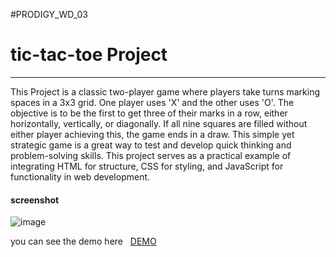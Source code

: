#PRODIGY_WD_03
# tic-tac-toe Project 
----------------------------------
<p>This Project  is a classic two-player game where players take turns marking spaces in a 3x3 grid. One player uses 'X' and the other uses 'O'. The objective is to be the first to get three of their marks in a row, either horizontally, vertically, or diagonally. If all nine squares are filled without either player achieving this, the game ends in a draw. This simple yet strategic game is a great way to test and develop quick thinking and problem-solving skills.
This project serves as a practical example of integrating HTML for structure, CSS for styling, and JavaScript for functionality in web development.</p>
<h4>screenshot</h4>



![image](https://github.com/Nagasai1525/PRODIGY_WD_03/assets/164615341/01935512-9e75-45c5-b8ae-37914f309466)








<p>you can see the demo here &nbsp; <a href="https://nagasai1525.github.io/PRODIGY_WD_03/">DEMO </a></p>
